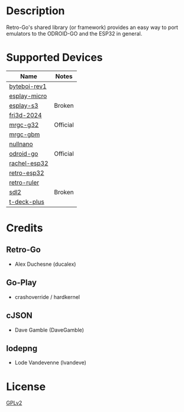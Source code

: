# Description

Retro-Go's shared library (or framework) provides an easy way to port emulators to the ODROID-GO and the ESP32 in general.


# Supported Devices

| Name                                                          | Notes |
|---------------------------------------------------------------|--------|
| [byteboi-rev1](targets/byteboi-rev1/docs/README.md)           |   |
| [esplay-micro](targets/esplay-micro/docs/README.md)           |   |
| [esplay-s3](targets/esplay-s3/docs/README.md)                 | Broken |
| [fri3d-2024](targets/fri3d-2024/docs/README.md)               |   |
| [mrgc-g32](targets/mrgc-g32/docs/README.md)                   | Official |
| [mrgc-gbm](targets/mrgc-gbm/docs/README.md)                   |  |
| [nullnano](targets/nullnano/docs/README.md)                   |  |
| [odroid-go](targets/odroid-go/docs/README.md)                 | Official |
| [rachel-esp32](targets/rachel-esp32/docs/README.md)           |   |
| [retro-esp32](targets/retro-esp32/docs/README.md)             |   |
| [retro-ruler](targets/retro-ruler-V1/docs/README.md)          |   |
| [sdl2](targets/sdl2/docs/README.md)                           | Broken |
| [t-deck-plus](targets/t-deck-plus/docs/README.md)             |  |


# Credits

## Retro-Go
- Alex Duchesne (ducalex)

## Go-Play
- crashoverride / hardkernel

## cJSON
- Dave Gamble (DaveGamble)

## lodepng
- Lode Vandevenne (lvandeve)

# License
[GPLv2](COPYING)

